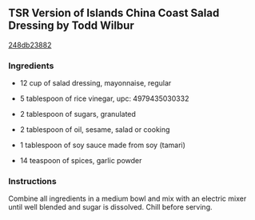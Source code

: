 ## TSR Version of Islands China Coast Salad Dressing by Todd Wilbur

[248db23882](http://www.food.com/recipe/tsr-version-of-islands-china-coast-salad-dressing-by-todd-wilbur-47441)

### Ingredients

 - 12 cup of salad dressing, mayonnaise, regular

 - 5 tablespoon of rice vinegar, upc: 4979435030332

 - 2 tablespoon of sugars, granulated

 - 2 tablespoon of oil, sesame, salad or cooking

 - 1 tablespoon of soy sauce made from soy (tamari)

 - 14 teaspoon of spices, garlic powder

### Instructions

Combine all ingredients in a medium bowl and mix with an electric mixer until well blended and sugar is dissolved. Chill before serving.